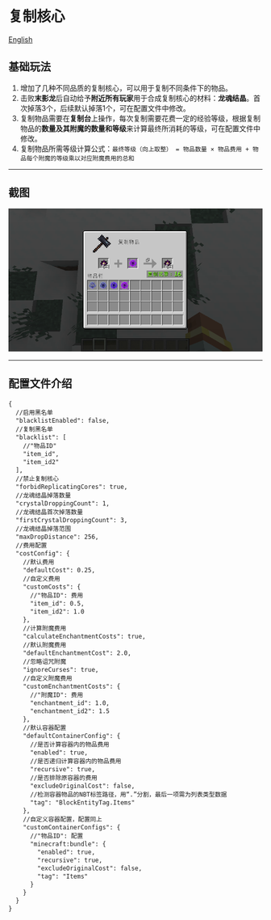 # 复制核心

[English](README-en.md)

## 基础玩法

1. 增加了几种不同品质的复制核心，可以用于复制不同条件下的物品。
2. 击败**末影龙**后自动给予**附近所有玩家**用于合成复制核心的材料：**龙魂结晶**。首次掉落3个，后续默认掉落1个，可在配置文件中修改。
3. 复制物品需要在**复制台**上操作，每次复制需要花费一定的经验等级，根据复制物品的**数量及其附魔的数量和等级**来计算最终所消耗的等级，可在配置文件中修改。
4. 复制物品所需等级计算公式：`最终等级（向上取整） = 物品数量 × 物品费用 + 物品每个附魔的等级乘以对应附魔费用的总和`

---

## 截图

![Preview](screenshots/zh_cn.png)

---

## 配置文件介绍

```json5
{
  //启用黑名单
  "blacklistEnabled": false,
  //复制黑名单
  "blacklist": [
    //"物品ID"
    "item_id",
    "item_id2"
  ],
  //禁止复制核心
  "forbidReplicatingCores": true,
  //龙魂结晶掉落数量
  "crystalDroppingCount": 1,
  //龙魂结晶首次掉落数量
  "firstCrystalDroppingCount": 3,
  //龙魂结晶掉落范围
  "maxDropDistance": 256,
  //费用配置
  "costConfig": {
    //默认费用
    "defaultCost": 0.25,
    //自定义费用
    "customCosts": {
      //"物品ID": 费用
      "item_id": 0.5,
      "item_id2": 1.0
    },
    //计算附魔费用
    "calculateEnchantmentCosts": true,
    //默认附魔费用
    "defaultEnchantmentCost": 2.0,
    //忽略诅咒附魔
    "ignoreCurses": true,
    //自定义附魔费用
    "customEnchantmentCosts": {
      //"附魔ID": 费用
      "enchantment_id": 1.0,
      "enchantment_id2": 1.5
    },
    //默认容器配置
    "defaultContainerConfig": {
      //是否计算容器内的物品费用
      "enabled": true,
      //是否递归计算容器内的物品费用
      "recursive": true,
      //是否排除原容器的费用
      "excludeOriginalCost": false,
      //检测容器物品的NBT标签路径，用“.”分割，最后一项需为列表类型数据
      "tag": "BlockEntityTag.Items"
    },
    //自定义容器配置，配置同上
    "customContainerConfigs": {
      //"物品ID": 配置
      "minecraft:bundle": {
        "enabled": true,
        "recursive": true,
        "excludeOriginalCost": false,
        "tag": "Items"
      }
    }
  }
}
```